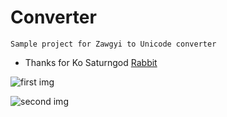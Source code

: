 
 # Converter
 	Sample project for Zawgyi to Unicode converter
 * Thanks for Ko Saturngod [Rabbit](https://github.com/saturngod/Rabbit)
 

![first img](https://raw.github.com/htooaunghlaing/Converter/master/Converter/001.png)

![second img](https://raw.github.com/htooaunghlaing/Converter/master/Converter/002.png)
 
 